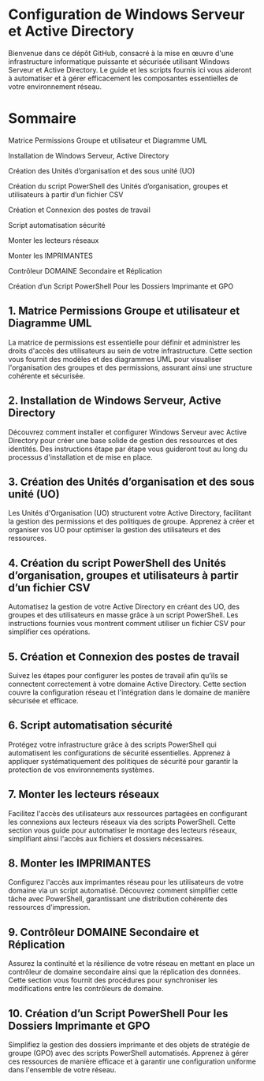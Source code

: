 # Configuration de Windows Serveur et Active Directory

Bienvenue dans ce dépôt GitHub, consacré à la mise en œuvre d'une infrastructure informatique puissante et sécurisée utilisant Windows Serveur et Active Directory. Le guide et les scripts fournis ici vous aideront à automatiser et à gérer efficacement les composantes essentielles de votre environnement réseau.

# Sommaire


Matrice Permissions Groupe et utilisateur et Diagramme UML

Installation de Windows Serveur, Active Directory

Création des Unités d’organisation et des sous unité (UO)

Création du script PowerShell des Unités d’organisation, groupes et utilisateurs à partir d’un fichier CSV

Création et Connexion des postes de travail

Script automatisation sécurité

Monter les lecteurs réseaux

Monter les IMPRIMANTES

Contrôleur DOMAINE Secondaire et Réplication

Création d’un Script PowerShell Pour les Dossiers Imprimante et GPO



## 1. Matrice Permissions Groupe et utilisateur et Diagramme UML

La matrice de permissions est essentielle pour définir et administrer les droits d'accès des utilisateurs au sein de votre infrastructure. Cette section vous fournit des modèles et des diagrammes UML pour visualiser l'organisation des groupes et des permissions, assurant ainsi une structure cohérente et sécurisée.

## 2. Installation de Windows Serveur, Active Directory

Découvrez comment installer et configurer Windows Serveur avec Active Directory pour créer une base solide de gestion des ressources et des identités. Des instructions étape par étape vous guideront tout au long du processus d'installation et de mise en place.

## 3. Création des Unités d’organisation et des sous unité (UO)

Les Unités d'Organisation (UO) structurent votre Active Directory, facilitant la gestion des permissions et des politiques de groupe. Apprenez à créer et organiser vos UO pour optimiser la gestion des utilisateurs et des ressources.
## 4. Création du script PowerShell des Unités d’organisation, groupes et utilisateurs à partir d’un fichier CSV

Automatisez la gestion de votre Active Directory en créant des UO, des groupes et des utilisateurs en masse grâce à un script PowerShell. Les instructions fournies vous montrent comment utiliser un fichier CSV pour simplifier ces opérations.
## 5. Création et Connexion des postes de travail

Suivez les étapes pour configurer les postes de travail afin qu'ils se connectent correctement à votre domaine Active Directory. Cette section couvre la configuration réseau et l'intégration dans le domaine de manière sécurisée et efficace.
## 6. Script automatisation sécurité

Protégez votre infrastructure grâce à des scripts PowerShell qui automatisent les configurations de sécurité essentielles. Apprenez à appliquer systématiquement des politiques de sécurité pour garantir la protection de vos environnements systèmes.

## 7. Monter les lecteurs réseaux

Facilitez l'accès des utilisateurs aux ressources partagées en configurant les connexions aux lecteurs réseaux via des scripts PowerShell. Cette section vous guide pour automatiser le montage des lecteurs réseaux, simplifiant ainsi l'accès aux fichiers et dossiers nécessaires.

## 8. Monter les IMPRIMANTES

Configurez l'accès aux imprimantes réseau pour les utilisateurs de votre domaine via un script automatisé. Découvrez comment simplifier cette tâche avec PowerShell, garantissant une distribution cohérente des ressources d'impression.

## 9. Contrôleur DOMAINE Secondaire et Réplication

Assurez la continuité et la résilience de votre réseau en mettant en place un contrôleur de domaine secondaire ainsi que la réplication des données. Cette section vous fournit des procédures pour synchroniser les modifications entre les contrôleurs de domaine.

## 10. Création d’un Script PowerShell Pour les Dossiers Imprimante et GPO

Simplifiez la gestion des dossiers imprimante et des objets de stratégie de groupe (GPO) avec des scripts PowerShell automatisés. Apprenez à gérer ces ressources de manière efficace et à garantir une configuration uniforme dans l'ensemble de votre réseau.
